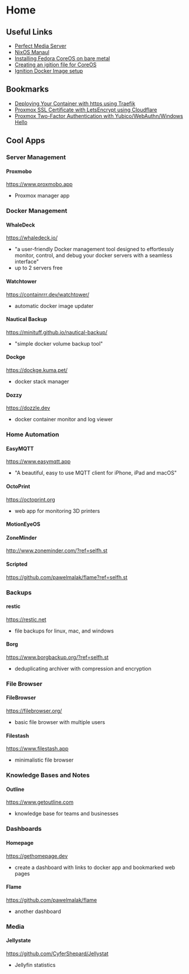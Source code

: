 # Home

## Useful Links
- [Perfect Media Server](https://perfectmediaserver.com/)
- [NixOS Manaul](https://nixos.org/manual/nixos/stable/)
- [Installing Fedora CoreOS on bare metal](https://docs.fedoraproject.org/en-US/fedora-coreos/bare-metal/)
- [Creating an igition file for CoreOS](https://docs.fedoraproject.org/en-US/fedora-coreos/producing-ign/)
- [Ignition Docker Image setup](https://www.docs.inductiveautomation.com/docs/8.1/platform/docker-image?utm_term=&utm_campaign=002+Ignition+Performance+Max&utm_source=adwords&utm_medium=ppc&hsa_acc=1942977828&hsa_cam=19829025962&hsa_grp=&hsa_ad=&hsa_src=x&hsa_tgt=&hsa_kw=&hsa_mt=&hsa_net=adwords&hsa_ver=3&gad_source=1&gad_campaignid=21210041500&gbraid=0AAAAAD-80zg8kHfs8lrOxWP_JRCbKNEiZ&gclid=CjwKCAjwsZPDBhBWEiwADuO6y5cCuzXec-GSNXiyv5IBvg2MTh7FBVSEhvCRR7gauX9hptqfBFzuxBoC-C4QAvD_BwE)

## Bookmarks
- [Deploying Your Container with https using Traefik](https://dev.to/kittipat1413/deploying-your-container-with-https-using-traefik-as-a-reverse-proxy-1859)
- [Proxmox SSL Certificate with LetsEncrypt using Cloudflare](https://medium.com/@admin_85331/proxmox-ssl-certificate-with-letsencrypt-using-cloudflare-eadd7cbad524)
- [Proxmox Two-Factor Authentication with Yubico/WebAuthn/Windows Hello](https://medium.com/@admin_85331/proxmox-tfa-with-yubico-webauthn-windows-hello-e12dba649626)

## Cool Apps
### Server Management
#### Proxmobo
https://www.proxmobo.app
- Proxmox manager app
### Docker Management
#### WhaleDeck 
https://whaledeck.io/
- "a user-friendly Docker management tool designed to effortlessly monitor, control, and debug your docker servers with a seamless interface"
- up to 2 servers free
#### Watchtower
https://containrrr.dev/watchtower/
- automatic docker image updater
#### Nautical Backup
https://minituff.github.io/nautical-backup/
- "simple docker volume backup tool"
#### Dockge
https://dockge.kuma.pet/
- docker stack manager
#### Dozzy
https://dozzle.dev
- docker container monitor and log viewer
### Home Automation
#### EasyMQTT
https://www.easymqtt.app
- "A beautiful, easy to use MQTT client for iPhone, iPad and macOS"
#### OctoPrint
https://octoprint.org
- web app for monitoring 3D printers
#### MotionEyeOS
#### ZoneMinder
http://www.zoneminder.com/?ref=selfh.st
#### Scripted
https://github.com/pawelmalak/flame?ref=selfh.st
### Backups
#### restic
https://restic.net
- file backups for linux, mac, and windows
#### Borg
https://www.borgbackup.org/?ref=selfh.st
- deduplicating archiver with compression and encryption
### File Browser
#### FileBrowser
https://filebrowser.org/
- basic file browser with multiple users
#### Filestash
https://www.filestash.app
- minimalistic file browser
### Knowledge Bases and Notes
#### Outline
https://www.getoutline.com
- knowledge base for teams and businesses
### Dashboards
#### Homepage
https://gethomepage.dev
- create a dashboard with links to docker app and bookmarked web pages
#### Flame
https://github.com/pawelmalak/flame
- another dashboard
### Media
#### Jellystate
https://github.com/CyferShepard/Jellystat
- Jellyfin statistics
